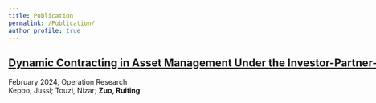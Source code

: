 ```yaml
---
title: Publication
permalink: /Publication/
author_profile: true
---
```

## <a href="https://doi.org/10.1287/opre.2021.0031" style="white-space: nowrap;">Dynamic Contracting in Asset Management Under the Investor-Partner-Manager Relationship</a>
<!--## [Dynamic Contracting in Asset Management Under the Investor-Partner-Manager Relationship](https://doi.org/10.1287/opre.2021.0031)-->
February 2024, Operation Research  
Keppo, Jussi; Touzi, Nizar; **Zuo, Ruiting**


